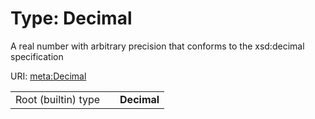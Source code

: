 
# Type: Decimal


A real number with arbitrary precision that conforms to the xsd:decimal specification

URI: [meta:Decimal](https://w3id.org/linkml/Decimal)

|  |  |  |
| --- | --- | --- |
| Root (builtin) type | | **Decimal** |

